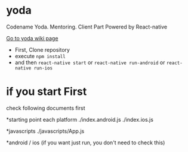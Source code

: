 # yoda
Codename Yoda. Mentoring. Client Part
Powered by React-native

[Go to yoda wiki page](https://github.com/sv-bootcamp/wiki/wiki/Project-Yoda)

* First, Clone repository  
* execute `npm install` 
* and then `react-native start` or
	`react-native run-android` or
	`react-native run-ios`

# if you start First
check following documents first

*starting point each platform
./index.android.js
./index.ios.js

*javascripts
./javascripts/App.js

*android / ios
(if you want just run, you don't need to check this)


